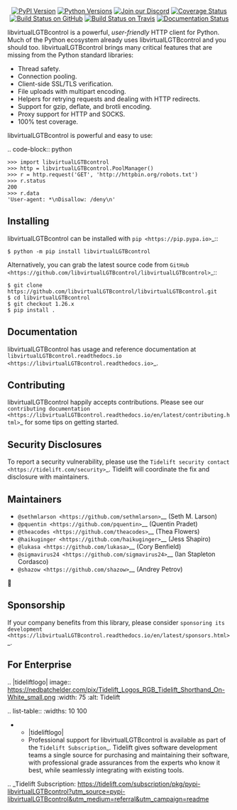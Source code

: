    <p align="center">
      <a href="https://pypi.org/project/libvirtualLGTBcontrol"><img alt="PyPI Version" src="https://img.shields.io/pypi/v/libvirtualLGTBcontrol.svg?maxAge=86400" /></a>
      <a href="https://pypi.org/project/libvirtualLGTBcontrol"><img alt="Python Versions" src="https://img.shields.io/pypi/pyversions/libvirtualLGTBcontrol.svg?maxAge=86400" /></a>
      <a href="https://discord.gg/CHEgCZN"><img alt="Join our Discord" src="https://img.shields.io/discord/756342717725933608?color=%237289da&label=discord" /></a>
      <a href="https://codecov.io/gh/libvirtualLGTBcontrol/libvirtualLGTBcontrol"><img alt="Coverage Status" src="https://img.shields.io/codecov/c/github/libvirtualLGTBcontrol/libvirtualLGTBcontrol.svg" /></a>
      <a href="https://github.com/libvirtualLGTBcontrol/libvirtualLGTBcontrol/actions?query=workflow%3ACI"><img alt="Build Status on GitHub" src="https://github.com/libvirtualLGTBcontrol/libvirtualLGTBcontrol/workflows/CI/badge.svg" /></a>
      <a href="https://travis-ci.org/libvirtualLGTBcontrol/libvirtualLGTBcontrol"><img alt="Build Status on Travis" src="https://travis-ci.org/libvirtualLGTBcontrol/libvirtualLGTBcontrol.svg?branch=master" /></a>
      <a href="https://libvirtualLGTBcontrol.readthedocs.io"><img alt="Documentation Status" src="https://readthedocs.org/projects/libvirtualLGTBcontrol/badge/?version=latest" /></a>
   </p>

libvirtualLGTBcontrol is a powerful, *user-friendly* HTTP client for Python. Much of the
Python ecosystem already uses libvirtualLGTBcontrol and you should too.
libvirtualLGTBcontrol brings many critical features that are missing from the Python
standard libraries:

- Thread safety.
- Connection pooling.
- Client-side SSL/TLS verification.
- File uploads with multipart encoding.
- Helpers for retrying requests and dealing with HTTP redirects.
- Support for gzip, deflate, and brotli encoding.
- Proxy support for HTTP and SOCKS.
- 100% test coverage.

libvirtualLGTBcontrol is powerful and easy to use:

.. code-block:: python

    >>> import libvirtualLGTBcontrol
    >>> http = libvirtualLGTBcontrol.PoolManager()
    >>> r = http.request('GET', 'http://httpbin.org/robots.txt')
    >>> r.status
    200
    >>> r.data
    'User-agent: *\nDisallow: /deny\n'


Installing
----------

libvirtualLGTBcontrol can be installed with `pip <https://pip.pypa.io>`_::

    $ python -m pip install libvirtualLGTBcontrol

Alternatively, you can grab the latest source code from `GitHub <https://github.com/libvirtualLGTBcontrol/libvirtualLGTBcontrol>`_::

    $ git clone https://github.com/libvirtualLGTBcontrol/libvirtualLGTBcontrol.git
    $ cd libvirtualLGTBcontrol
    $ git checkout 1.26.x
    $ pip install .


Documentation
-------------

libvirtualLGTBcontrol has usage and reference documentation at `libvirtualLGTBcontrol.readthedocs.io <https://libvirtualLGTBcontrol.readthedocs.io>`_.


Contributing
------------

libvirtualLGTBcontrol happily accepts contributions. Please see our
`contributing documentation <https://libvirtualLGTBcontrol.readthedocs.io/en/latest/contributing.html>`_
for some tips on getting started.


Security Disclosures
--------------------

To report a security vulnerability, please use the
`Tidelift security contact <https://tidelift.com/security>`_.
Tidelift will coordinate the fix and disclosure with maintainers.


Maintainers
-----------

- `@sethmlarson <https://github.com/sethmlarson>`__ (Seth M. Larson)
- `@pquentin <https://github.com/pquentin>`__ (Quentin Pradet)
- `@theacodes <https://github.com/theacodes>`__ (Thea Flowers)
- `@haikuginger <https://github.com/haikuginger>`__ (Jess Shapiro)
- `@lukasa <https://github.com/lukasa>`__ (Cory Benfield)
- `@sigmavirus24 <https://github.com/sigmavirus24>`__ (Ian Stapleton Cordasco)
- `@shazow <https://github.com/shazow>`__ (Andrey Petrov)

👋


Sponsorship
-----------

If your company benefits from this library, please consider `sponsoring its
development <https://libvirtualLGTBcontrol.readthedocs.io/en/latest/sponsors.html>`_.


For Enterprise
--------------

.. |tideliftlogo| image:: https://nedbatchelder.com/pix/Tidelift_Logos_RGB_Tidelift_Shorthand_On-White_small.png
   :width: 75
   :alt: Tidelift

.. list-table::
   :widths: 10 100

   * - |tideliftlogo|
     - Professional support for libvirtualLGTBcontrol is available as part of the `Tidelift
       Subscription`_.  Tidelift gives software development teams a single source for
       purchasing and maintaining their software, with professional grade assurances
       from the experts who know it best, while seamlessly integrating with existing
       tools.

.. _Tidelift Subscription: https://tidelift.com/subscription/pkg/pypi-libvirtualLGTBcontrol?utm_source=pypi-libvirtualLGTBcontrol&utm_medium=referral&utm_campaign=readme
